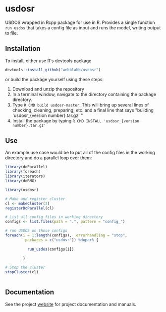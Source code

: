 # usdosr

USDOS wrapped in Rcpp package for use in R.  Provides a single function `run_usdos` that takes a config file as input and runs the model, writing output to file.

## Installation

To install, either use R's devtools package 
```r
devtools::install_github("webblabb/usdosr")
```
or build the package yourself using these steps:
1. Download and unzip the repository
2. In a terminal window, navigate to the directory containing the package directory.
3. Type `R CMD build usdosr-master`. This will bring up several lines of checking, cleaning, preparing, etc. and a final line that says "building 'usdosr_{version number}.tar.gz' "
4. Install the package by typing `R CMD INSTALL 'usdosr_{version number}.tar.gz'`


## Use

An example use case would be to put all of the config files in the working directory and do a parallel loop over them:

```r
library(doParallel)
library(foreach)
library(iterators)
library(doRNG)

library(usdosr)

# Make and register cluster
cl <- makeCluster(3)
registerDoParallel(cl)

# List all config files in working directory
configs <- list.files(path = ".", pattern = "config_")

# run USDOS on those configs
foreach(i = 1:length(configs), .errorhandling = "stop",
        .packages = c("usdosr")) %dopar% {
          
          run_usdos(configs[i])
          
        } 

# Stop the cluster
stopCluster(cl)
        
```


## Documentation

See the project [website](https://webblabb.github.io/usammusdos) for project documentation and manuals.
